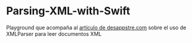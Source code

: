 # Parsing-XML-with-Swift
Playground que acompaña al [artículo de desappstre.com](http://desappstre.com/parsing-xml-with-swift-using-xmlparser/) sobre el uso de XMLParser para leer documentos XML
